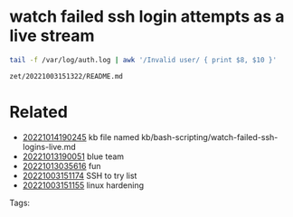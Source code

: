 # watch failed ssh login attempts as a live stream
```bash
tail -f /var/log/auth.log | awk '/Invalid user/ { print $8, $10 }'
```

` zet/20221003151322/README.md `

# Related

- [20221014190245](/zet/20221014190245/README.md) kb file named kb/bash-scripting/watch-failed-ssh-logins-live.md
- [20221013190051](/zet/20221013190051/README.md) blue team
- [20221013035616](/zet/20221013035616/README.md) fun
- [20221003151174](/zet/20221003151174/README.md) SSH to try list
- [20221003151155](/zet/20221003151155/README.md) linux hardening

Tags:

    
